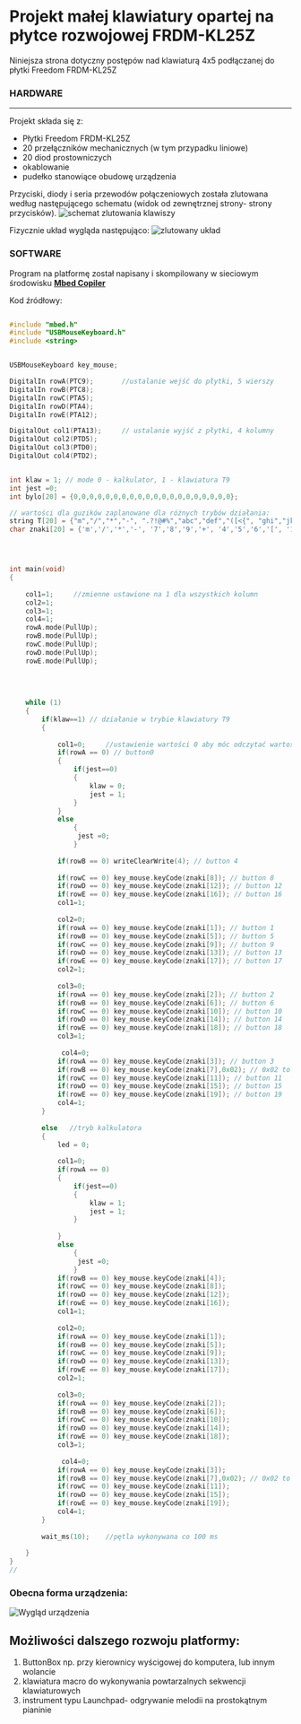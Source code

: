 # Projekt małej klawiatury opartej na płytce rozwojowej FRDM-KL25Z

Niniejsza strona dotyczny postępów nad klawiaturą 4x5 podłączanej do płytki Freedom FRDM-KL25Z 

### HARDWARE
---

Projekt składa się z:
- Płytki Freedom FRDM-KL25Z
- 20 przełączników mechanicznych (w tym przypadku liniowe)
- 20 diod prostowniczych
- okablowanie
- pudełko stanowiące obudowę urządzenia

Przyciski, diody i seria przewodów połączeniowych została zlutowana według następującego schematu (widok od zewnętrznej strony- strony przycisków).
![schemat zlutowania klawiszy](schematButtonBox.png "Schemat zlutowania klawiszy")

Fizycznie układ wygląda następująco:
![zlutowany układ](lutowaneGuziki.jpg "zlutowany układ")

### SOFTWARE

Program na platformę został napisany i skompilowany w sieciowym środowisku  [**Mbed Copiler**](https://ide.mbed.com/compiler/)

Kod źródłowy:

```c

#include "mbed.h"
#include "USBMouseKeyboard.h"
#include <string>


USBMouseKeyboard key_mouse;

DigitalIn rowA(PTC9);		//ustalanie wejść do płytki, 5 wierszy 
DigitalIn rowB(PTC8);
DigitalIn rowC(PTA5);
DigitalIn rowD(PTA4);
DigitalIn rowE(PTA12);

DigitalOut col1(PTA13);		// ustalanie wyjść z płytki, 4 kolumny
DigitalOut col2(PTD5);
DigitalOut col3(PTD0);
DigitalOut col4(PTD2);


int klaw = 1; // mode 0 - kalkulator, 1 - klawiatura T9
int jest =0;
int bylo[20] = {0,0,0,0,0,0,0,0,0,0,0,0,0,0,0,0,0,0,0,0};

// wartości dla guzików zaplanowane dla różnych trybów działania:
string T[20] = {"m","/","*","-", ".?!@#%","abc","def","([<{", "ghi","jkl","mno",")]>}", "pqrs","tuv","wxyz"," ",  "NextSignBtn","SpacebarBtn","DeleteBtn","EnterBtn"};
char znaki[20] = {'m','/','*','-', '7','8','9','+', '4','5','6','[', '1','2','3',']', 's','0',',','='};




int main(void)
{
		
    col1=1;		//zmienne ustawione na 1 dla wszystkich kolumn
    col2=1;
    col3=1;
    col4=1;
    rowA.mode(PullUp);
    rowB.mode(PullUp);
    rowC.mode(PullUp);
    rowD.mode(PullUp);
    rowE.mode(PullUp);
    
    
    
    
    while (1) 
    {
        if(klaw==1) // działanie w trybie klawiatury T9 
        {
            
            col1=0;		//ustawienie wartości 0 aby móc odczytać wartość w trybie PullUp
            if(rowA == 0) // button0
            {
                if(jest==0)
                {
                    klaw = 0;
                    jest = 1;
                }
            }
            else
                {
                 jest =0;   
                }
            
            if(rowB == 0) writeClearWrite(4); // button 4
            
            if(rowC == 0) key_mouse.keyCode(znaki[8]); // button 8
            if(rowD == 0) key_mouse.keyCode(znaki[12]); // button 12
            if(rowE == 0) key_mouse.keyCode(znaki[16]); // button 16
            col1=1;
            
            col2=0;
            if(rowA == 0) key_mouse.keyCode(znaki[1]); // button 1
            if(rowB == 0) key_mouse.keyCode(znaki[5]); // button 5
            if(rowC == 0) key_mouse.keyCode(znaki[9]); // button 9
            if(rowD == 0) key_mouse.keyCode(znaki[13]); // button 13
            if(rowE == 0) key_mouse.keyCode(znaki[17]); // button 17
            col2=1;
            
            col3=0;
            if(rowA == 0) key_mouse.keyCode(znaki[2]); // button 2
            if(rowB == 0) key_mouse.keyCode(znaki[6]); // button 6
            if(rowC == 0) key_mouse.keyCode(znaki[10]); // button 10
            if(rowD == 0) key_mouse.keyCode(znaki[14]); // button 14
            if(rowE == 0) key_mouse.keyCode(znaki[18]); // button 18
            col3=1;
            
             col4=0;
            if(rowA == 0) key_mouse.keyCode(znaki[3]); // button 3
            if(rowB == 0) key_mouse.keyCode(znaki[7],0x02); // 0x02 to modyfikator SHIFT !!! // button 7
            if(rowC == 0) key_mouse.keyCode(znaki[11]); // button 11
            if(rowD == 0) key_mouse.keyCode(znaki[15]); // button 15
            if(rowE == 0) key_mouse.keyCode(znaki[19]); // button 19
            col4=1;
        }
        
        else   //tryb kalkulatora
        {
            led = 0;
            
            col1=0;
            if(rowA == 0) 
            {
                if(jest==0)
                {
                    klaw = 1;
                    jest = 1;
                }
                
            }
            else
                {
                 jest =0;   
                }
            if(rowB == 0) key_mouse.keyCode(znaki[4]);
            if(rowC == 0) key_mouse.keyCode(znaki[8]);
            if(rowD == 0) key_mouse.keyCode(znaki[12]);
            if(rowE == 0) key_mouse.keyCode(znaki[16]);
            col1=1;
            
            col2=0;
            if(rowA == 0) key_mouse.keyCode(znaki[1]);
            if(rowB == 0) key_mouse.keyCode(znaki[5]);
            if(rowC == 0) key_mouse.keyCode(znaki[9]);
            if(rowD == 0) key_mouse.keyCode(znaki[13]);
            if(rowE == 0) key_mouse.keyCode(znaki[17]);
            col2=1;
            
            col3=0;
            if(rowA == 0) key_mouse.keyCode(znaki[2]);
            if(rowB == 0) key_mouse.keyCode(znaki[6]);
            if(rowC == 0) key_mouse.keyCode(znaki[10]);
            if(rowD == 0) key_mouse.keyCode(znaki[14]);
            if(rowE == 0) key_mouse.keyCode(znaki[18]);
            col3=1;
            
             col4=0;
            if(rowA == 0) key_mouse.keyCode(znaki[3]);
            if(rowB == 0) key_mouse.keyCode(znaki[7],0x02); // 0x02 to modyfikator SHIFT !!!
            if(rowC == 0) key_mouse.keyCode(znaki[11]);
            if(rowD == 0) key_mouse.keyCode(znaki[15]);
            if(rowE == 0) key_mouse.keyCode(znaki[19]);
            col4=1;
        }
        
        wait_ms(10);	//pętla wykonywana co 100 ms
        
    }
}
// 


```

### Obecna forma urządzenia:

![Wygląd urządzenia](keyboardLook.jpg "Wygląd urządzenia")


## Możliwości dalszego rozwoju platformy:

1. ButtonBox np. przy kierownicy wyścigowej do komputera, lub innym wolancie
2. klawiatura macro do wykonywania powtarzalnych sekwencji klawiaturowych
3. instrument typu Launchpad- odgrywanie melodii na prostokątnym pianinie